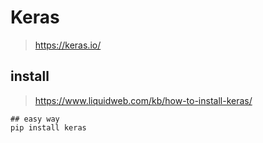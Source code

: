 # Keras
> https://keras.io/

## install
> https://www.liquidweb.com/kb/how-to-install-keras/

```
## easy way
pip install keras
```
